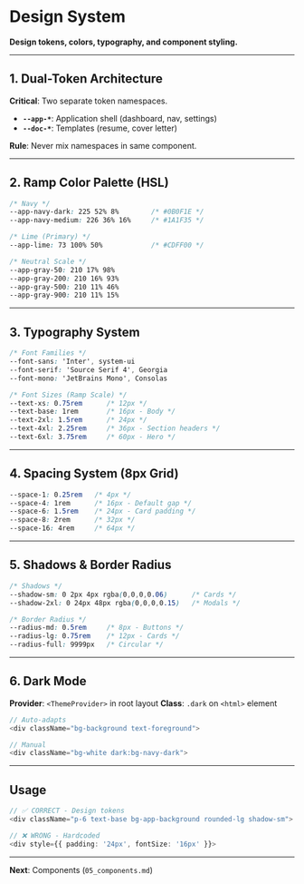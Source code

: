 # Design System

**Design tokens, colors, typography, and component styling.**

---

## 1. Dual-Token Architecture

**Critical**: Two separate token namespaces.

- **`--app-*`**: Application shell (dashboard, nav, settings)
- **`--doc-*`**: Templates (resume, cover letter)

**Rule**: Never mix namespaces in same component.

---

## 2. Ramp Color Palette (HSL)

```css
/* Navy */
--app-navy-dark: 225 52% 8%        /* #0B0F1E */
--app-navy-medium: 226 36% 16%     /* #1A1F35 */

/* Lime (Primary) */
--app-lime: 73 100% 50%            /* #CDFF00 */

/* Neutral Scale */
--app-gray-50: 210 17% 98%
--app-gray-200: 210 16% 93%
--app-gray-500: 210 11% 46%
--app-gray-900: 210 11% 15%
```

---

## 3. Typography System

```css
/* Font Families */
--font-sans: 'Inter', system-ui
--font-serif: 'Source Serif 4', Georgia
--font-mono: 'JetBrains Mono', Consolas

/* Font Sizes (Ramp Scale) */
--text-xs: 0.75rem      /* 12px */
--text-base: 1rem       /* 16px - Body */
--text-2xl: 1.5rem      /* 24px */
--text-4xl: 2.25rem     /* 36px - Section headers */
--text-6xl: 3.75rem     /* 60px - Hero */
```

---

## 4. Spacing System (8px Grid)

```css
--space-1: 0.25rem   /* 4px */
--space-4: 1rem      /* 16px - Default gap */
--space-6: 1.5rem    /* 24px - Card padding */
--space-8: 2rem      /* 32px */
--space-16: 4rem     /* 64px */
```

---

## 5. Shadows & Border Radius

```css
/* Shadows */
--shadow-sm: 0 2px 4px rgba(0,0,0,0.06)      /* Cards */
--shadow-2xl: 0 24px 48px rgba(0,0,0,0.15)   /* Modals */

/* Border Radius */
--radius-md: 0.5rem     /* 8px - Buttons */
--radius-lg: 0.75rem    /* 12px - Cards */
--radius-full: 9999px   /* Circular */
```

---

## 6. Dark Mode

**Provider**: `<ThemeProvider>` in root layout
**Class**: `.dark` on `<html>` element

```typescript
// Auto-adapts
<div className="bg-background text-foreground">

// Manual
<div className="bg-white dark:bg-navy-dark">
```

---

## Usage

```typescript
// ✅ CORRECT - Design tokens
<div className="p-6 text-base bg-app-background rounded-lg shadow-sm">

// ❌ WRONG - Hardcoded
<div style={{ padding: '24px', fontSize: '16px' }}>
```

---

**Next**: Components (`05_components.md`)

